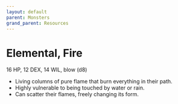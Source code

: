 ```yaml
---
layout: default
parent: Monsters
grand_parent: Resources
---
```


# Elemental, Fire

16 HP, 12 DEX, 14 WIL, blow (d8)  

- Living columns of pure flame that burn everything in their path.  
- Highly vulnerable to being touched by water or rain.  
- Can scatter their flames, freely changing its form.  


